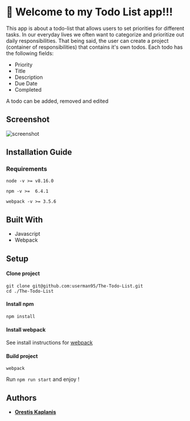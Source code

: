 # 🚀 Welcome to my Todo List app!!! 

This app is about a todo-list that allows users to set priorities for different tasks. In our everyday lives we often want to categorize and prioritize out daily responsibilities. That being said, the user can create a project (container of responsibilities) that contains it's own todos. Each todo has the following fields: 

* Priority
* Title
* Description
* Due Date
* Completed

A todo can be added, removed and edited

## Screenshot

![screenshot](https://github.com/userman95/The-Todo-List/blob/master/Screenshot%20(165).png)

## Installation Guide
### Requirements
```
node -v >= v8.16.0

npm -v >=  6.4.1

webpack -v >= 3.5.6

```
## Built With
 
 * Javascript
 * Webpack
 
## Setup
#### Clone project
```
git clone git@github.com:userman95/The-Todo-List.git
cd ./The-Todo-List
```
#### Install npm
```
npm install
```
#### Install webpack
  See install instructions for [webpack](https://webpack.js.org/guides/installation/)
#### Build project
```
webpack
```
Run `npm run start` and enjoy !

## Authors

* **[Orestis Kaplanis](https://github.com/userman95)**
